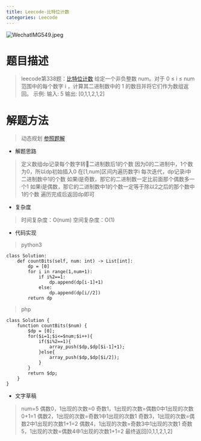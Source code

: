 ```yaml
---
title: Leecode-比特位计数
categories: Leecode
---
```


![WechatIMG549.jpeg](https://upload-images.jianshu.io/upload_images/15325592-88abad1046c5672a.jpeg?imageMogr2/auto-orient/strip%7CimageView2/2/w/1240)
<!-- more -->

#  题目描述

> leecode第338题：[比特位计数](https://leetcode-cn.com/problems/counting-bits/)
给定一个非负整数 num。对于 0 ≤ i ≤ num 范围中的每个数字 i ，计算其二进制数中的 1 的数目并将它们作为数组返回。
示例:
输入: 5
输出: [0,1,1,2,1,2]

#  解题方法

> 动态规划
[参照题解](https://leetcode-cn.com/problems/counting-bits/solution/hen-qing-xi-de-si-lu-by-duadua/)

- 解题思路

> 定义数组dp记录每个数字转二进制数后1的个数
因为0的二进制中，1个数为0，所以dp初始插入0
在[1,num]区间内遍历数字i
每次迭代，dp记录i中二进制数中1的个数
如果i是奇数，那它的二进制数一定比前面那个偶数多一个1
如果i是偶数，那它的二进制数中1的个数一定等于除以2之后的那个数中1的个数
遍历完成后返回dp即可

- 复杂度

> 时间复杂度：O(num)
空间复杂度：O(1)

- 代码实现

> python3

```
class Solution:
    def countBits(self, num: int) -> List[int]:
        dp = [0]
        for i in range(1,num+1):
            if i%2==1:
                dp.append(dp[i-1]+1)
            else:
                dp.append(dp[i//2])
        return dp
```

> php

```
class Solution {
    function countBits($num) {
        $dp = [0];
        for($i=1;$i<=$num;$i++){
            if($i%2==1){
                array_push($dp,$dp[$i-1]+1);
            }else{
                array_push($dp,$dp[$i/2]);
            }
        }
        return $dp;
    }
}
```

- 文字草稿

> num=5
偶数0，1出现的次数=0
奇数1，1出现的次数=偶数0中1出现的次数0+1=1
偶数2，1出现的次数=奇数1中1出现的次数1
奇数3，1出现的次数=偶数2中1出现的次数1+1=2
偶数4，1出现的次数=奇数3中1出现的次数1
奇数5，1出现的次数=偶数4中1出现的次数1+1=2
最终返回[0,1,1,2,1,2]
